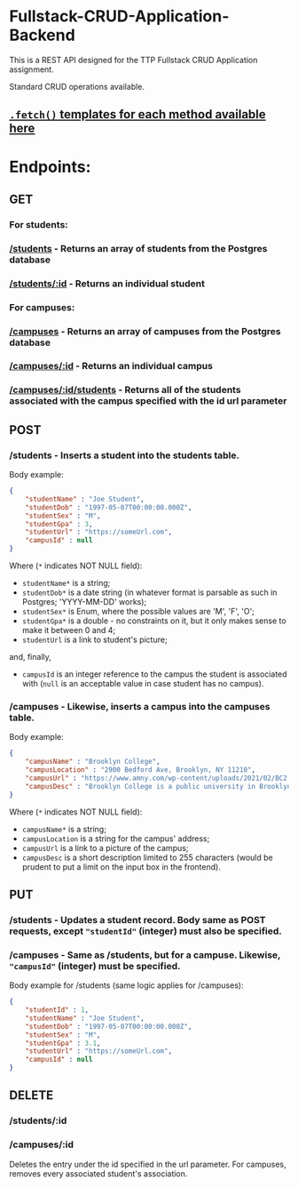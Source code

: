 # Fullstack-CRUD-Application-Backend

This is a REST API designed for the TTP Fullstack CRUD Application assignment.

Standard CRUD operations available.

## [`.fetch()` templates for each method available here](https://github.com/Mordyfier/Fullstack-CRUD-Application-Backend/blob/master/FetchTemplates.md)

# Endpoints:

## GET

### For students:
### [/students](https://ttp-college-db.herokuapp.com/students) - Returns an array of students from the Postgres database
### [/students/:id](https://ttp-college-db.herokuapp.com/students/1) - Returns an individual student

### For campuses:
### [/campuses](https://ttp-college-db.herokuapp.com/campuses) - Returns an array of campuses from the Postgres database
### [/campuses/:id](https://ttp-college-db.herokuapp.com/campuses/1) - Returns an individual campus
### [/campuses/:id/students](https://ttp-college-db.herokuapp.com/campuses/1/students) - Returns all of the students associated with the campus specified with the id url parameter

## POST

### /students - Inserts a student into the students table. 
Body example: 
```JSON
{
    "studentName" : "Joe Student",
    "studentDob" : "1997-05-07T00:00:00.000Z",
    "studentSex" : "M",
    "studentGpa" : 3,
    "studentUrl" : "https://someUrl.com",
    "campusId" : null
}
```

Where (`*` indicates NOT NULL field): 
- `studentName*` is a string;
- `studentDob*` is a date string (in whatever format is parsable as such in Postgres; 'YYYY-MM-DD' works); 
- `studentSex*` is Enum, where the possible values are 'M', 'F', 'O'; 
- `studentGpa*` is a double - no constraints on it, but it only makes sense to make it between 0 and 4; 
- `studentUrl` is a link to student's picture; 

and, finally, 
- `campusId` is an integer reference to the campus the student is associated with (`null` is an acceptable value in case student has no campus). 


### /campuses - Likewise, inserts a campus into the campuses table.
Body example:
```JSON
{
    "campusName" : "Brooklyn College",
    "campusLocation" : "2900 Bedford Ave, Brooklyn, NY 11210",
    "campusUrl" : "https://www.amny.com/wp-content/uploads/2021/02/BC2.jpg",
    "campusDesc" : "Brooklyn College is a public university in Brooklyn, New York. It is part of the City University of New York system and enrolls about 15,000 undergraduate and 2,800 graduate students on a 35-acre campus."
}
```
Where (`*` indicates NOT NULL field): 
- `campusName*` is a string; 
- `campusLocation` is a string for the campus' address; 
- `campusUrl` is a link to a picture of the campus; 
- `campusDesc` is a short description limited to 255 characters (would be prudent to put a limit on the input box in the frontend).

## PUT

### /students - Updates a student record. Body same as POST requests, except `"studentId"` (integer) must also be specified.

### /campuses - Same as /students, but for a campuse. Likewise, `"campusId"` (integer) must be specified.

Body example for /students (same logic applies for /campuses):
```JSON
{
    "studentId" : 1,
    "studentName" : "Joe Student",
    "studentDob" : "1997-05-07T00:00:00.000Z",
    "studentSex" : "M", 
    "studentGpa" : 3.1,
    "studentUrl" : "https://someUrl.com",
    "campusId" : null
}
```


## DELETE

### /students/:id

### /campuses/:id

Deletes the entry under the id specified in the url parameter. For campuses, removes every associated student's association.
